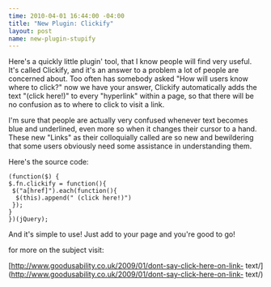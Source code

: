```yaml
--- 
time: 2010-04-01 16:44:00 -04:00 
title: "New Plugin: Clickify" 
layout: post 
name: new-plugin-stupify 
--- 
```


Here's a quickly little plugin' tool, that I know people will find very useful. It's called Clickify, and it's an answer to a problem a lot of people are concerned about. Too often has somebody asked "How will users know where to click?" now we have your answer, Clickify automatically adds the text "(click here!)" to every "hyperlink" within a page, so that there will be no confusion as to where to click to visit a link.  

I'm sure that people are actually very confused whenever text becomes blue and
underlined, even more so when it changes their cursor to a hand. These new
"Links" as their colloquially called are so new and bewildering that some
users obviously need some assistance in understanding them.


Here's the source code:


    
    (function($) {  
    $.fn.clickify = function(){  
     $("a[href]").each(function(){  
      $(this).append(" (click here!)")   
     });  
    }  
    })(jQuery);  
    


And it's simple to use! Just add <script>$(function(){$.clickify()});</script>
to your page and you're good to go!


for more on the subject visit:

[http://www.goodusability.co.uk/2009/01/dont-say-click-here-on-link-
text/](http://www.goodusability.co.uk/2009/01/dont-say-click-here-on-link-
text/)
